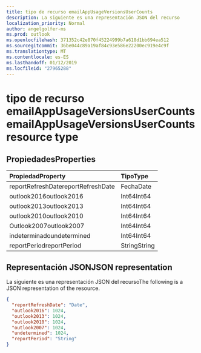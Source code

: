 ```yaml
---
title: tipo de recurso emailAppUsageVersionsUserCounts
description: La siguiente es una representación JSON del recurso
localization_priority: Normal
author: angelgolfer-ms
ms.prod: outlook
ms.openlocfilehash: 371352c42e870f45224999b7a618d1bb694ea512
ms.sourcegitcommit: 36be044c89a19af84c93e586e22200ec919e4c9f
ms.translationtype: MT
ms.contentlocale: es-ES
ms.lasthandoff: 01/12/2019
ms.locfileid: "27965288"
---
```

# <a name="emailappusageversionsusercounts-resource-type"></a><span data-ttu-id="1cc44-103">tipo de recurso emailAppUsageVersionsUserCounts</span><span class="sxs-lookup"><span data-stu-id="1cc44-103">emailAppUsageVersionsUserCounts resource type</span></span>

## <a name="properties"></a><span data-ttu-id="1cc44-104">Propiedades</span><span class="sxs-lookup"><span data-stu-id="1cc44-104">Properties</span></span>

| <span data-ttu-id="1cc44-105">Propiedad</span><span class="sxs-lookup"><span data-stu-id="1cc44-105">Property</span></span>          | <span data-ttu-id="1cc44-106">Tipo</span><span class="sxs-lookup"><span data-stu-id="1cc44-106">Type</span></span>   |
| :---------------- | :----- |
| <span data-ttu-id="1cc44-107">reportRefreshDate</span><span class="sxs-lookup"><span data-stu-id="1cc44-107">reportRefreshDate</span></span> | <span data-ttu-id="1cc44-108">Fecha</span><span class="sxs-lookup"><span data-stu-id="1cc44-108">Date</span></span>   |
| <span data-ttu-id="1cc44-109">outlook2016</span><span class="sxs-lookup"><span data-stu-id="1cc44-109">outlook2016</span></span>       | <span data-ttu-id="1cc44-110">Int64</span><span class="sxs-lookup"><span data-stu-id="1cc44-110">Int64</span></span>  |
| <span data-ttu-id="1cc44-111">outlook2013</span><span class="sxs-lookup"><span data-stu-id="1cc44-111">outlook2013</span></span>       | <span data-ttu-id="1cc44-112">Int64</span><span class="sxs-lookup"><span data-stu-id="1cc44-112">Int64</span></span>  |
| <span data-ttu-id="1cc44-113">outlook2010</span><span class="sxs-lookup"><span data-stu-id="1cc44-113">outlook2010</span></span>       | <span data-ttu-id="1cc44-114">Int64</span><span class="sxs-lookup"><span data-stu-id="1cc44-114">Int64</span></span>  |
| <span data-ttu-id="1cc44-115">Outlook2007</span><span class="sxs-lookup"><span data-stu-id="1cc44-115">outlook2007</span></span>       | <span data-ttu-id="1cc44-116">Int64</span><span class="sxs-lookup"><span data-stu-id="1cc44-116">Int64</span></span>  |
| <span data-ttu-id="1cc44-117">indeterminado</span><span class="sxs-lookup"><span data-stu-id="1cc44-117">undetermined</span></span>      | <span data-ttu-id="1cc44-118">Int64</span><span class="sxs-lookup"><span data-stu-id="1cc44-118">Int64</span></span>  |
| <span data-ttu-id="1cc44-119">reportPeriod</span><span class="sxs-lookup"><span data-stu-id="1cc44-119">reportPeriod</span></span>      | <span data-ttu-id="1cc44-120">String</span><span class="sxs-lookup"><span data-stu-id="1cc44-120">String</span></span> |

## <a name="json-representation"></a><span data-ttu-id="1cc44-121">Representación JSON</span><span class="sxs-lookup"><span data-stu-id="1cc44-121">JSON representation</span></span>

<span data-ttu-id="1cc44-122">La siguiente es una representación JSON del recurso</span><span class="sxs-lookup"><span data-stu-id="1cc44-122">The following is a JSON representation of the resource.</span></span>

<!-- {
  "blockType": "resource",
  "@odata.type": "microsoft.graph.emailAppUsageVersionsUserCounts"
} -->

```json
{
  "reportRefreshDate": "Date", 
  "outlook2016": 1024, 
  "outlook2013": 1024, 
  "outlook2010": 1024, 
  "outlook2007": 1024, 
  "undetermined": 1024, 
  "reportPeriod": "String"
}
```
